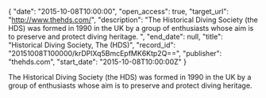 {
  "date": "2015-10-08T10:00:00", 
  "open_access": true, 
  "target_url": "http://www.thehds.com/", 
  "description": "The Historical Diving Society (the HDS) was formed in 1990 in the UK by a group of enthusiasts whose aim is to preserve and protect diving heritage. ", 
  "end_date": null, 
  "title": "Historical Diving Society, The (HDS)", 
  "record_id": "20151008T100000/krDPlXq5BmcEpfMK6Ktp2Q==", 
  "publisher": "thehds.com", 
  "start_date": "2015-10-08T10:00:00Z"
}

The Historical Diving Society (the HDS) was formed in 1990 in the UK by a group of enthusiasts whose aim is to preserve and protect diving heritage. 